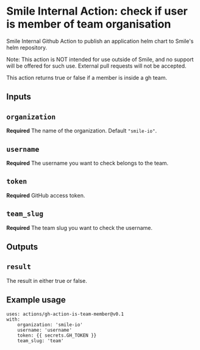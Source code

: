 # Smile Internal Action: check if user is member of team organisation

Smile Internal Github Action to publish an application helm chart to Smile's helm repository.

Note: This action is NOT intended for use outside of Smile, and no support will be offered for such use. External pull requests will not be accepted.

This action returns true or false if a member is inside a gh team.

## Inputs

## `organization`

**Required** The name of the organization. Default `"smile-io"`.

## `username`

**Required** The username you want to check belongs to the team.

## `token`

**Required** GitHub access token.

## `team_slug`

**Required** The team slug you want to check the username.

## Outputs

## `result`

The result in either true or false.

## Example usage

    uses: actions/gh-action-is-team-member@v0.1
    with:
        organization: 'smile-io'
        username: 'username'
        token: {{ secrets.GH_TOKEN }}
        team_slug: 'team'